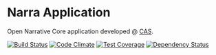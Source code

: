 Narra Application
=================

Open Narrative Core application developed @ [CAS](http://cas.famu.cz).

[![Build Status](https://travis-ci.org/CAS-FAMU/narra-core.svg?branch=master)](https://travis-ci.org/CAS-FAMU/narra-core) [![Code Climate](https://codeclimate.com/github/CAS-FAMU/narra-core/badges/gpa.svg)](https://codeclimate.com/github/CAS-FAMU/narra-core) [![Test Coverage](https://codeclimate.com/github/CAS-FAMU/narra-core/badges/coverage.svg)](https://codeclimate.com/github/CAS-FAMU/narra-core) [![Dependency Status](https://gemnasium.com/CAS-FAMU/narra-core.png)](https://gemnasium.com/CAS-FAMU/narra-core)

